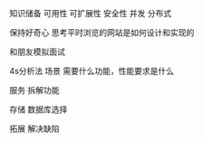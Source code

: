 知识储备 可用性 可扩展性 安全性 并发 分布式

保持好奇心 思考平时浏览的网站是如何设计和实现的

和朋友模拟面试


4s分析法
场景
需要什么功能，性能要求是什么

服务
拆解功能

存储
数据库选择

拓展
解决缺陷